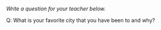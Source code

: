 _Write a question for your teacher below._

Q: What is your favorite city that you have been to and why?
